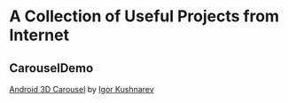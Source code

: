 # A Collection of Useful Projects from Internet

## CarouselDemo

[Android 3D Carousel][A3C] by [Igor Kushnarev][IK]

[A3C]: [http://www.codeproject.com/Articles/146145/Android-3D-Carousel]
[IK]: [http://www.codeproject.com/script/Membership/View.aspx?mid=6131212]

